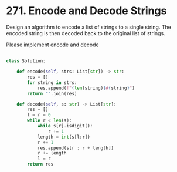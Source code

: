 # 271. Encode and Decode Strings
Design an algorithm to encode a list of strings to a single string. The encoded string is then decoded back to the original list of strings.

Please implement encode and decode
##
```PYTHON
class Solution:

    def encode(self, strs: List[str]) -> str:
        res = []
        for string in strs:
            res.append(f"{len(string)}#{string}")
        return "".join(res)

    def decode(self, s: str) -> List[str]:
        res = []
        l = r = 0
        while r < len(s):
            while s[r].isdigit():
                r += 1
            length = int(s[l:r])
            r += 1
            res.append(s[r : r + length])
            r += length
            l = r
        return res
```